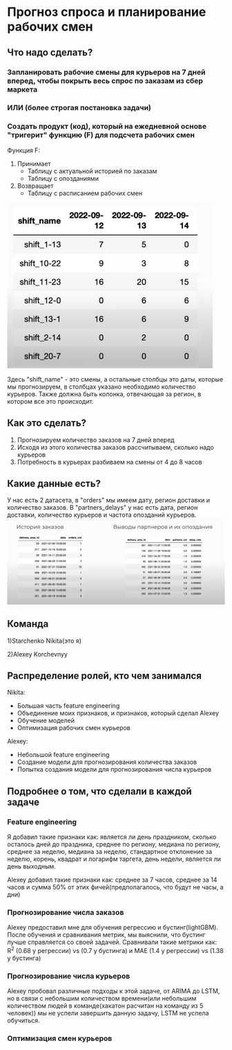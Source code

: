 # Прогноз спроса и планирование рабочих смен
## Что надо сделать?
### Запланировать рабочие смены для курьеров на 7 дней вперед, чтобы покрыть весь спрос по заказам из сбер маркета
### ИЛИ (более строгая постановка задачи)
### Создать продукт (код), который на ежедневной основе "тригерит" функцию (F) для подсчета рабочих смен
Функция F:
1) Принимает
   - Таблицу с актуальной историей по заказам
   - Таблицу с опозданиями
2) Возвращает
   - Таблицу с расписанием рабочих смен
 
![expect](https://github.com/GraC2H5OH/Sber-Market-hackaton-cmf/blob/main/pics/Expected.png)

Здесь "shift_name" - это смены, а остальные столбцы это даты, которые мы прогнозируем, в столбцах указано необходимо количество курьеров. Также должна быть колонка, отвечающая за регион, в котором все это происходит.
## Как это сделать?
1) Прогнозируем количество заказов на 7 дней вперед
2) Исходя из этого количества заказов рассчитываем, сколько надо курьеров
3) Потребность в курьерах разбиваем на смены от 4 до 8 часов
## Какие данные есть?
У нас есть 2 датасета, в "orders" мы имеем дату, регион доставки и количество заказов. В "partners_delays" у нас есть дата, регион доставки, количество курьеров и частота опозданий курьеров.
![data](https://github.com/GraC2H5OH/Sber-Market-hackaton-cmf/blob/main/pics/available_data.png)
## Команда
1)Starchenko Nikita(это я)

2)Alexey Korchevnyy
## Распределение ролей, кто чем занимался
Nikita:
- Большая часть feature engineering
- Объединение моих признаков, и признаков, который сделал Alexey
- Обучение моделей
- Оптимизация рабочих смен курьеров

Alexey:
- Небольшой feature engineering
- Создание модели для прогнозирования количества заказов
- Попытка создания модели для прогнозирования числа курьеров
## Подробнее о том, что сделали в каждой задаче
### Feature engineering
Я добавил такие признаки как: является ли день праздником, сколько осталось дней до праздника, среднее по региону, медиана по региону, среднее за неделю, медиана за неделю, стандартное отклонение за неделю, корень, квадрат и логарифм таргета, день недели, является ли день выходным.

Alexey добавил такие признаки как: среднее за 7 часов, среднее за 14 часов и сумма 50% от этих фичей(предполагалось, что будут не часы, а дни)
### Прогнозирование числа заказов
Alexey предоставил мне для обучения регрессию и бустинг(lightGBM). После обучения и сравнивания метрик, мы выяснили, что бустинг лучше справляется со своей задачей. Сравнивали такие метрики как: R<sup>2</sup> (0.68 у регрессии) vs (0.7 у бустинга) и MAE (1.4 у регрессии) vs (1.38 у бустинга)
### Прогнозирование числа курьеров
Alexey пробовал различные подходы к этой задаче, от ARIMA до LSTM, но в связи с небольшим количеством времени(или небольшим количеством людей в команде(хакатон расчитан на команду из 5 человек)) мы не успели завершить данную задачу, LSTM не успела обучиться.
### Оптимизация смен курьеров
